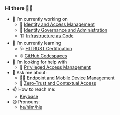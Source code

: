 ### Hi there 👋🏼

- 🔭 I’m currently working on
  - 👥 [Identity and Access Management](https://www.okta.com/identity-101/identity-and-access-management/)
  - 📒 [Identity Governance and Administration](https://www.okta.com/identity-101/identity-governance/)
  - 🏗️ [Infrastructure as Code](https://learn.hashicorp.com/tutorials/terraform/infrastructure-as-code)
- 🌱 I’m currently learning
  - 🩺 [HITRUST Certification](https://hitrustalliance.net/)
  - 🌐 [GitHub Codespaces](https://github.com/features/codespaces)
- 🤔 I’m looking for help with
  - 🔏 [Privileged Access Management](https://www.okta.com/identity-101/how-to-set-up-privileged-access-management/)
- 💬 Ask me about:
  - 👩‍💻 [Endpoint and Mobile Device Management](https://support.apple.com/guide/deployment-reference-macos/welcome/web)
  - 🛃 [Zero-Trust and Contextual Access](https://www.okta.com/identity-101/building-zero-trust-networks/)
- 📫 How to reach me:
  - [Keybase](https://keybase.io/lucascantor)
- 😄 Pronouns:
  - [he/him/his](https://www.mypronouns.org/)
